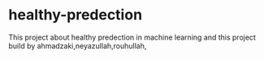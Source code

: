 # healthy-predection
This project about healthy predection in machine learning and this project build by ahmadzaki,neyazullah,rouhullah,

